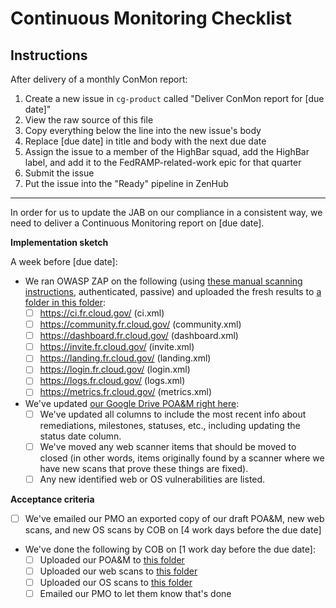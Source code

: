 # Continuous Monitoring Checklist

## Instructions

After delivery of a monthly ConMon report:

1. Create a new issue in `cg-product` called "Deliver ConMon report for [due date]"
1. View the raw source of this file
1. Copy everything below the line into the new issue's body
1. Replace [due date] in title and body with the next due date
1. Assign the issue to a member of the HighBar squad, add the HighBar label, and add it to the FedRAMP-related-work epic for that quarter
1. Submit the issue
1. Put the issue into the "Ready" pipeline in ZenHub

---

In order for us to update the JAB on our compliance in a consistent way, we need to deliver a Continuous Monitoring report on [due date].

**Implementation sketch**

A week before [due date]:

* We ran OWASP ZAP on the following (using [these manual scanning instructions](https://pages.18f.gov/before-you-ship/security/dynamic-scanning/#manual-scanning), authenticated, passive) and uploaded the fresh results to [a folder in this folder](https://drive.google.com/drive/u/0/folders/0B5fn0WMJaYDnaFdCak5WNWRGb1U):
	- [ ] https://ci.fr.cloud.gov/ (ci.xml)
	- [ ] https://community.fr.cloud.gov/ (community.xml)	
	- [ ] https://dashboard.fr.cloud.gov/ (dashboard.xml)
	- [ ] https://invite.fr.cloud.gov/ (invite.xml)
	- [ ] https://landing.fr.cloud.gov/ (landing.xml)
	- [ ] https://login.fr.cloud.gov/ (login.xml)
	- [ ] https://logs.fr.cloud.gov/ (logs.xml)
	- [ ] https://metrics.fr.cloud.gov/ (metrics.xml)

* We've updated [our Google Drive POA&M right here](https://docs.google.com/spreadsheets/d/16igVl8cD3SqeX5_SOn5Su34KmwMRnP20gPbfQlqIwfM/edit#gid=1701775784):
	- [ ] We've updated all columns to include the most recent info about remediations, milestones, statuses, etc., including updating the status date column.
	- [ ] We've moved any web scanner items that should be moved to closed (in other words, items originally found by a scanner where we have new scans that prove these things are fixed).
	- [ ] Any new identified web or OS vulnerabilities are listed.

**Acceptance criteria**

- [ ] We've emailed our PMO an exported copy of our draft POA&M, new web scans, and new OS scans by COB on [4 work days before the due date]
* We've done the following by COB on [1 work day before the due date]:
	-  [ ] Uploaded our POA&M to [this folder](https://community.max.gov/pages/viewpage.action?pageId=1034682621)
	-  [ ] Uploaded our web scans to [this folder](https://community.max.gov/display/FedRAMPExternal/GSA+18F+Cloud.gov+Web+Scans)
	-  [ ] Uploaded our OS scans to [this folder](https://community.max.gov/pages/viewpage.action?pageId=1034682662)
	-  [ ] Emailed our PMO to let them know that's done
